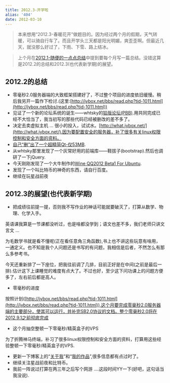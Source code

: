 ```yaml
---
title: 2012.3-开学啦
alias: '404'
date: 2012-03-10
---
```


> 本来想用“2012.3-春暖花开”做题目的。因为经过两个月的假期，天气转暖，可以骑自行车了。而且开学头三天都是阳光明媚，爽歪歪啊。但最近几天，就没那么好过了，下雨、下雪、路上结冰。

> 上个月在[2012.1-随便的一点点总结](http://jyprince.me/monthlog/381 "2012.1-随便的一点点总结")中提到要每个月写一篇总结。没错这算是2012.2的总结和2012.3(也代表新学期)的展望。

## 2012.2的总结

*   零毫秒2.0服务器端的大致框架搭建好了，不过整个项目的进度依旧缓慢。稍后我另开一篇作下检讨.(这里:[http://jybox.net/bbs/read.php?tid-1011.html](http://jybox.net/bbs/read.php?tid-1011.html))
*   见证了一个新的论坛系统的诞生——whtsky的[铅版论坛(PBB)](http://jyprince.me/soft/pbb "铅版论坛(PBB)").用共同完成已经不大恰当了，我当初写的那些代码已经被删改的差不多了。
*   决定去卖虚拟主机 ... 很小的投入，试试水。[http://what.jybox.net/](http://what.jybox.net/).因为要配置安全的服务器，补了很多有关linux权限控制和安全方面的资料。
*   [自己“删”出了一个超精简Qt-仅53MB](http://jybox.net/bbs/read.php?tid-952.html).
*   从whtsky那里发现了一个灰常好用的前端库——鞋拔子(bootstrap).然后也调研了一下jQuery.
*   今天刚刚发现了一个大牛制作的[Wine QQ2012 Beta1 For Ubuntu](http://jybox.net/bbs/read.php?tid-1008.html).
*   发现了一个叫比特币的神奇的东西，请自行百度。
*   继续在玩星战前夜

## 2012.3的展望(也代表新学期)

*   把成绩往前提一提，否则我不写作业的神话可能就要破灭了，打算从数学、物理、化学入手。

英语课我算是一节课都没听过，也是啥都没学到；语文也差不多，我们老师只讲文言文 ...

为毛数学书就是看不懂呢(正在看任意角三角函数),书上也不讲这些玩意有啥用，一通定义。也不知是我个人问题还是书写的有问题，我相信是后者，不然怎么有那么多参考书。

今天还重新排了一下座位，把我往前调了几排，目前正好是在中间(之前是最后一排).估计这下上课睡觉的难度有点大了。不过也好，至少这下问功课上的问题方便多了，左右前后都是高人。

*   零毫秒的进度

按照计划([http://jybox.net/bbs/read.php?tid-1011.html](http://jybox.net/bbs/read.php?tid-1011.html)),这个月要完成零毫秒2.0服务器端的主要部分，使其可以运行，并补完SB2.0协议的文档。整个零毫秒2.0将在2012.9.1之前彻底完成

*   这个月抽空整顿一下零毫秒/精英盒子的VPS

为了折腾神马终端，补习了很多linux权限控制和安全方面的资料，打算用这些经验整顿一下零毫秒/精英盒子的VPS.

*   更新一下博客上的“[关于我](http://jyprince.me/about "关于我")”和“[我的作品](http://jyprince.me/soft "我的作品")”,很多信息都有点过时了。
*   继续关注星战前夜和比特币。
*   我前一阵说过打算在两三年之后写个网游 ....这段时间YY一下(好吧，这句话当我没说).
